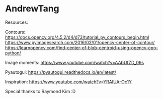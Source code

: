 # AndrewTang
Resources:

Contours: 
https://docs.opencv.org/4.5.2/d4/d73/tutorial_py_contours_begin.html
https://www.pyimagesearch.com/2016/02/01/opencv-center-of-contour/
https://learnopencv.com/find-center-of-blob-centroid-using-opencv-cpp-python/

Image moments: https://www.youtube.com/watch?v=AAbUfZD_09s

Pyautogui: https://pyautogui.readthedocs.io/en/latest/

Inspiration: https://www.youtube.com/watch?v=YRAIUA-Oc1Y

Special thanks to Raymond Kim :D
